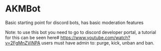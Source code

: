 # AKMBot
Basic starting point for discord bots, has basic moderation features

Note: to use this bot you need to go to discord developer portal, a tutorial for this can be seen here#
https://www.youtube.com/watch?v=2FgMnZViNPA
users must have admin to: purge, kick, unban and ban.
